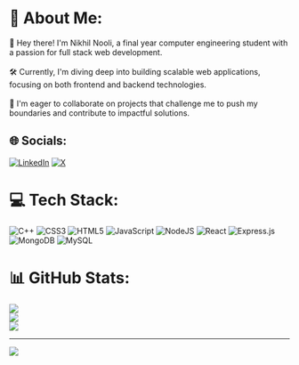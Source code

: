 # 💫 About Me:
👋 Hey there! I'm Nikhil Nooli, a final year computer engineering student with a passion for full stack web development.<br><br>🛠️ Currently, I'm diving deep into building scalable web applications, focusing on both frontend and backend technologies.<br><br>🤝 I'm eager to collaborate on projects that challenge me to push my boundaries and contribute to impactful solutions.

## 🌐 Socials:
[![LinkedIn](https://img.shields.io/badge/LinkedIn-%230077B5.svg?logo=linkedin&logoColor=white)](https://linkedin.com/in/https://linkedln.com/in/nikhil-nooli) [![X](https://img.shields.io/badge/X-black.svg?logo=X&logoColor=white)](https://x.com/https://twitter.com/nikhil_nooli) 

# 💻 Tech Stack:
![C++](https://img.shields.io/badge/c++-%2300599C.svg?style=for-the-badge&logo=c%2B%2B&logoColor=white) ![CSS3](https://img.shields.io/badge/css3-%231572B6.svg?style=for-the-badge&logo=css3&logoColor=white) ![HTML5](https://img.shields.io/badge/html5-%23E34F26.svg?style=for-the-badge&logo=html5&logoColor=white) ![JavaScript](https://img.shields.io/badge/javascript-%23323330.svg?style=for-the-badge&logo=javascript&logoColor=%23F7DF1E) ![NodeJS](https://img.shields.io/badge/node.js-6DA55F?style=for-the-badge&logo=node.js&logoColor=white) ![React](https://img.shields.io/badge/react-%2320232a.svg?style=for-the-badge&logo=react&logoColor=%2361DAFB) ![Express.js](https://img.shields.io/badge/express.js-%23404d59.svg?style=for-the-badge&logo=express&logoColor=%2361DAFB) ![MongoDB](https://img.shields.io/badge/MongoDB-%234ea94b.svg?style=for-the-badge&logo=mongodb&logoColor=white) ![MySQL](https://img.shields.io/badge/mysql-%2300000f.svg?style=for-the-badge&logo=mysql&logoColor=white)
# 📊 GitHub Stats:
![](https://github-readme-stats.vercel.app/api?username=nikhil-nooli&theme=dark&hide_border=false&include_all_commits=false&count_private=false)<br/>
![](https://github-readme-streak-stats.herokuapp.com/?user=nikhil-nooli&theme=dark&hide_border=false)<br/>
![](https://github-readme-stats.vercel.app/api/top-langs/?username=nikhil-nooli&theme=dark&hide_border=false&include_all_commits=false&count_private=false&layout=compact)

---
[![](https://visitcount.itsvg.in/api?id=nikhil-nooli&icon=0&color=0)](https://visitcount.itsvg.in)
